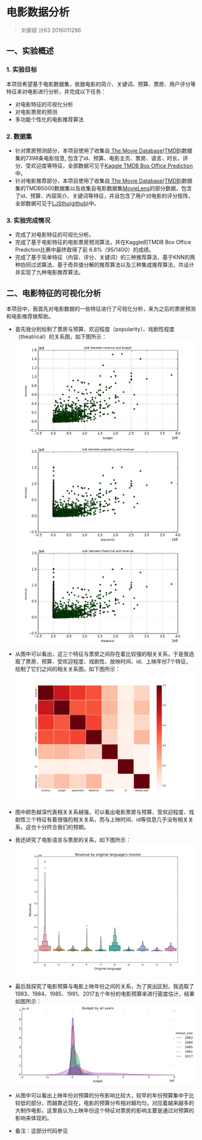 # 电影数据分析
> 刘家硕 计63 2016011286


## 一、实验概述

### 1. 实验目标
本项目希望基于电影数据集，依据电影的简介、关键词、预算、票房、用户评分等特征来对电影进行分析，并完成以下任务：

* 对电影特征的可视化分析
* 对电影票房的预测
* 多功能个性化的电影推荐算法

### 2. 数据集
* 针对票房预测部分，本项目使用了收集自<a href= 'https://www.themoviedb.org/'> The Movie Database(TMDB)</a>数据集的7398条电影信息, 包含了id、预算、电影主页、票房、语言、时长、评分、受欢迎度等特征，全部数据可见于<a href='https://www.kaggle.com/c/tmdb-box-office-prediction/data'>Kaggle TMDB Box Office Prediction</a>中。
* 针对电影推荐部分，本项目使用了收集自<a href= 'https://www.themoviedb.org/'> The Movie Database(TMDB)</a>数据集的TMDB5000数据集以及收集自电影数据集<a href='http://files.grouplens.org/datasets/movielens/ml-latest-small.zip'>MovieLens</a>的部分数据，包含了id、预算、内容简介、关键词等特征，并且包含了用户对电影的评分矩阵，全部数据可见于<a href='https://github.com/LJSthu/Movie-Analysis/tree/master/data'>LJSthu(github)</a>中。

### 3. 实验完成情况
* 完成了对电影特征的可视化分析。
* 完成了基于电影特征的电影票房预测算法，并在Kaggle的TMDB Box Office Prediction比赛中最终取得了前 6.8%（95/1400）的成绩。
* 完成了基于简单特征（内容、评分、关键词）的三种推荐算法、基于KNN的两种协同过滤算法、基于奇异值分解的推荐算法以及三种集成推荐算法，共设计并实现了九种电影推荐算法。


## 二、电影特征的可视化分析
本项目中，我首先对电影数据的一些特征进行了可视化分析，来为之后的票房预测和电影推荐做帮助。

* 首先我分别绘制了票房与预算、欢迎程度（popularity）、戏剧性程度（theatrical）的关系图，如下图所示：
![image](./images/revenue_budget.png)
![image](./images/revenue_popularity.png)
![image](./images/revenue_theatrical.png)

* 从图中可以看出，这三个特征与票房之间存在着比较强的相关关系，于是我选取了票房、预算、受欢迎程度、戏剧性、放映时间、id、上映年份7个特征，绘制了它们之间的相关关系图，如下图所示：
![image](./images/corre.png)

* 图中颜色越深代表相关关系越强，可以看出电影票房与预算、受欢迎程度、戏剧性三个特征有着很强的相关关系，而与上映时间、id等信息几乎没有相关关系，这也十分符合我们的预期。
* 我还研究了电影语言与票房的关系，如下图所示：
![image](./images/revenue_language.png)

* 最后我探究了电影预算与电影上映年份之间的关系，为了突出区别，我选取了1983、1984、1985、1991、2017五个年份的电影预算来进行密度估计，结果如图所示：
![image](./images/budget_all_year.png)

* 从图中可以看出上映年份对预算的分布影响比较大，较早的年份预算集中于比较低的部分，而越靠近现在，电影的预算分布相对越均匀，对应着越来越多的大制作电影，这里我认为上映年份这个特征对票房的影响主要是通过对预算的影响来体现的。
* 备注：这部分代码参见<a href=''> 
